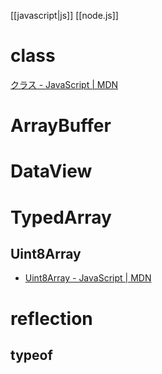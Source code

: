 [[javascript|js]] [[node.js]]

# class
[クラス - JavaScript | MDN](https://developer.mozilla.org/ja/docs/Web/JavaScript/Reference/Classes)

# ArrayBuffer

# DataView

# TypedArray
## Uint8Array
- [Uint8Array - JavaScript | MDN](https://developer.mozilla.org/ja/docs/Web/JavaScript/Reference/Global_Objects/Uint8Array)

# reflection
## typeof
